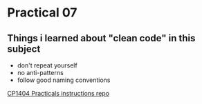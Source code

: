 # Practical 07

## Things i learned about "clean code" in this subject
- don't repeat yourself
- no anti-patterns
- follow good naming conventions

[CP1404 Practicals instructions repo](https://github.com/CP1404/Practicals)